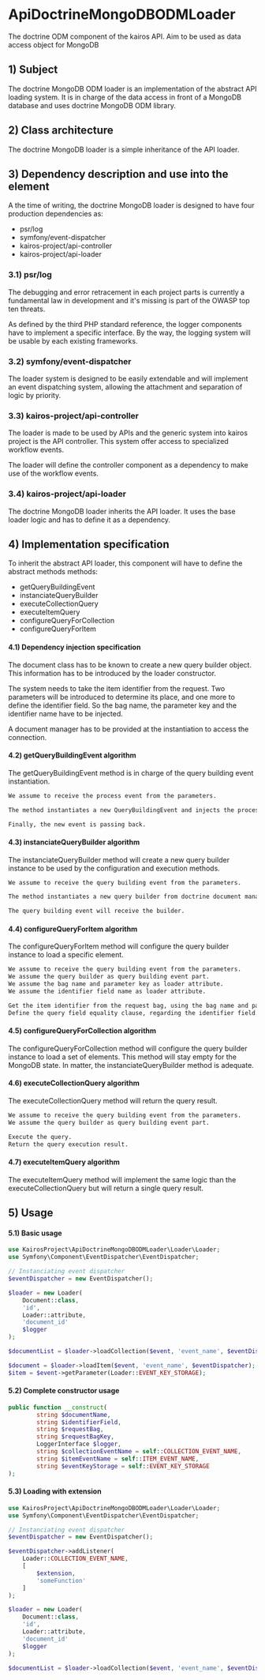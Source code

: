 # ApiDoctrineMongoDBODMLoader

The doctrine ODM component of the kairos API. Aim to be used as data access object for MongoDB

## 1)  Subject

The doctrine MongoDB ODM loader is an implementation of the abstract API loading system. It is in charge of the data access in front of a MongoDB database and uses doctrine MongoDB ODM library.

## 2) Class architecture

The doctrine MongoDB loader is a simple inheritance of the API loader.

## 3) Dependency description and use into the element

A the time of writing, the doctrine MongoDB loader is designed to have four production dependencies as:

 * psr/log
 * symfony/event-dispatcher
 * kairos-project/api-controller
 * kairos-project/api-loader

### 3.1) psr/log

The debugging and error retracement in each project parts is currently a fundamental law in development and it's missing is part of the OWASP top ten threats.

As defined by the third PHP standard reference, the logger components have to implement a specific interface. By the way, the logging system will be usable by each existing frameworks.

### 3.2) symfony/event-dispatcher

The loader system is designed to be easily extendable and will implement an event dispatching system, allowing the attachment and separation of logic by priority.

### 3.3) kairos-project/api-controller

The loader is made to be used by APIs and the generic system into kairos project is the API controller. This system offer access to specialized workflow events.

The loader will define the controller component as a dependency to make use of the workflow events.

### 3.4) kairos-project/api-loader

The doctrine MongoDB loader inherits the API loader. It uses the base loader logic and has to define it as a dependency.

## 4) Implementation specification

To inherit the abstract API loader, this component will have to define the abstract methods methods:
 * getQueryBuildingEvent
 * instanciateQueryBuilder
 * executeCollectionQuery
 * executeItemQuery
 * configureQueryForCollection
 * configureQueryForItem

#### 4.1) Dependency injection specification

The document class has to be known to create a new query builder object. This information has to be introduced by the loader constructor.

The system needs to take the item identifier from the request. Two parameters will be introduced to determine its place, and one more to define the identifier field. So the bag name, the parameter key and the identifier name have to be injected.

A document manager has to be provided at the instantiation to access the connection.

#### 4.2) getQueryBuildingEvent algorithm

The getQueryBuildingEvent method is in charge of the query building event instantiation.

```txt
We assume to receive the process event from the parameters.

The method instantiates a new QueryBuildingEvent and injects the process event in the constructor.

Finally, the new event is passing back.
```

#### 4.3) instanciateQueryBuilder algorithm

The instanciateQueryBuilder method will create a new query builder instance to be used by the configuration and execution methods.

```txt
We assume to receive the query building event from the parameters.

The method instantiates a new query builder from doctrine document manager. The document name stored inside the documentName attribute used as a constructor argument.

The query building event will receive the builder.
```

#### 4.4) configureQueryForItem algorithm

The configureQueryForItem method will configure the query builder instance to load a specific element.

```txt
We assume to receive the query building event from the parameters.
We assume the query builder as query building event part.
We assume the bag name and parameter key as loader attribute.
We assume the identifier field name as loader attribute.

Get the item identifier from the request bag, using the bag name and parameter key.
Define the query field equality clause, regarding the identifier field.
```

#### 4.5) configureQueryForCollection algorithm

The configureQueryForCollection method will configure the query builder instance to load a set of elements. This method will stay empty for the MongoDB state. In matter, the instanciateQueryBuilder method is adequate.

#### 4.6) executeCollectionQuery algorithm

The executeCollectionQuery method will return the query result.

```txt
We assume to receive the query building event from the parameters.
We assume the query builder as query building event part.

Execute the query.
Return the query execution result.
```
#### 4.7) executeItemQuery algorithm

The executeItemQuery method will implement the same logic than the executeCollectionQuery but will return a single query result.

## 5) Usage

#### 5.1) Basic usage

```PHP
use KairosProject\ApiDoctrineMongoDBODMLoader\Loader\Loader;
use Symfony\Component\EventDispatcher\EventDispatcher;

// Instanciating event dispatcher
$eventDispatcher = new EventDispatcher();

$loader = new Loader(
    Document::class,
    'id',
    Loader::attribute,
    'document_id'
    $logger
);

$documentList = $loader->loadCollection($event, 'event_name', $eventDispatcher);

$document = $loader->loadItem($event, 'event_name', $eventDispatcher);
$item = $event->getParameter(Loader::EVENT_KEY_STORAGE);
```

#### 5.2) Complete constructor usage

```PHP
public function __construct(
        string $documentName,
        string $identifierField,
        string $requestBag,
        string $requestBagKey,
        LoggerInterface $logger,
        string $collectionEventName = self::COLLECTION_EVENT_NAME,
        string $itemEventName = self::ITEM_EVENT_NAME,
        string $eventKeyStorage = self::EVENT_KEY_STORAGE
);
```

#### 5.3) Loading with extension

```PHP
use KairosProject\ApiDoctrineMongoDBODMLoader\Loader\Loader;
use Symfony\Component\EventDispatcher\EventDispatcher;

// Instanciating event dispatcher
$eventDispatcher = new EventDispatcher();

$eventDispatcher->addListener(
    Loader::COLLECTION_EVENT_NAME,
    [
        $extension,
        'someFunction'
    ]
);

$loader = new Loader(
    Document::class,
    'id',
    Loader::attribute,
    'document_id'
    $logger
);

$documentList = $loader->loadCollection($event, 'event_name', $eventDispatcher);
```
